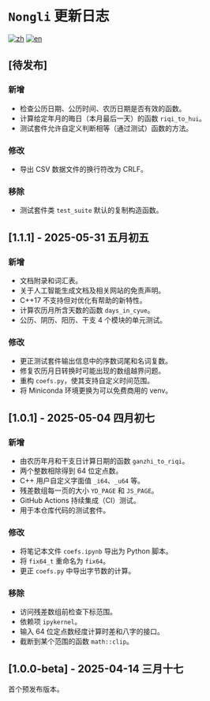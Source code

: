 # `Nongli` 更新日志

[![zh](https://img.shields.io/badge/lang-zh-red.svg)](CHANGELOG-zh.md)
[![en](https://img.shields.io/badge/lang-en-blue.svg)](CHANGELOG-en.md)


## [待发布]

### 新增

* 检查公历日期、公历时间、农历日期是否有效的函数。
* 计算给定年月的晦日（本月最后一天）的函数 `riqi_to_hui`。
* 测试套件允许自定义判断相等（通过测试）函数的方法。

### 修改

* 导出 CSV 数据文件的换行符改为 CRLF。

### 移除

* 测试套件类 `test_suite` 默认的复制构造函数。


## [1.1.1] - 2025-05-31 五月初五

### 新增

* 文档附录和词汇表。
* 关于人工智能生成文档及相关网站的免责声明。
* C++17 不支持但对优化有帮助的新特性。
* 计算农历月所含天数的函数 `days_in_cyue`。
* 公历、阴历、阳历、干支 4 个模块的单元测试。

### 修改

* 更正测试套件输出信息中的序数词尾和名词复数。
* 修复农历月日转换时可能出现的数组越界问题。
* 重构 `coefs.py`，使其支持自定义时间范围。
* 将 Miniconda 环境更换为可以免费商用的 venv。


## [1.0.1] - 2025-05-04 四月初七

### 新增

* 由农历年月和干支日计算日期的函数 `ganzhi_to_riqi`。
* 两个整数相除得到 64 位定点数。
* C++ 用户自定义字面值 `_i64`、`_u64` 等。
* 残差数组每一页的大小 `YD_PAGE` 和 `JS_PAGE`。
* GitHub Actions 持续集成（CI）测试。
* 用于本仓库代码的测试套件。

### 修改

* 将笔记本文件 `coefs.ipynb` 导出为 Python 脚本。
* 将 `fix64_t` 重命名为 `fix64`。
* 更正 `coefs.py` 中导出字节数的计算。

### 移除

* 访问残差数组前检查下标范围。
* 依赖项 `ipykernel`。
* 输入 64 位定点数经度计算时差和八字的接口。
* 截断到某个范围的函数 `math::clip`。


## [1.0.0-beta] - 2025-04-14 三月十七

首个预发布版本。

